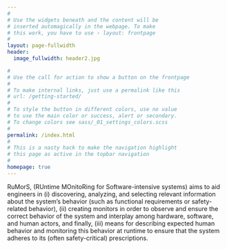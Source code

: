 ```yaml
---
#
# Use the widgets beneath and the content will be
# inserted automagically in the webpage. To make
# this work, you have to use › layout: frontpage
#
layout: page-fullwidth
header:
  image_fullwidth: header2.jpg

#
# Use the call for action to show a button on the frontpage
#
# To make internal links, just use a permalink like this
# url: /getting-started/
#
# To style the button in different colors, use no value
# to use the main color or success, alert or secondary.
# To change colors see sass/_01_settings_colors.scss
#
permalink: /index.html
#
# This is a nasty hack to make the navigation highlight
# this page as active in the topbar navigation
#
homepage: true
---
```



RuMorS, (RUntime MOnitoRing for Software-intensive systems) aims to aid engineers in (i) discovering, analyzing, and selecting relevant information about the system’s behavior (such as functional requirements or safety-related behavior), (ii) creating monitors in order to observe and ensure the correct behavior of the system and interplay among hardware, software, and human actors, and finally, (iii) means for describing expected human behavior and monitoring this behavior at runtime to ensure that the system adheres to its (often safety-critical) prescriptions.